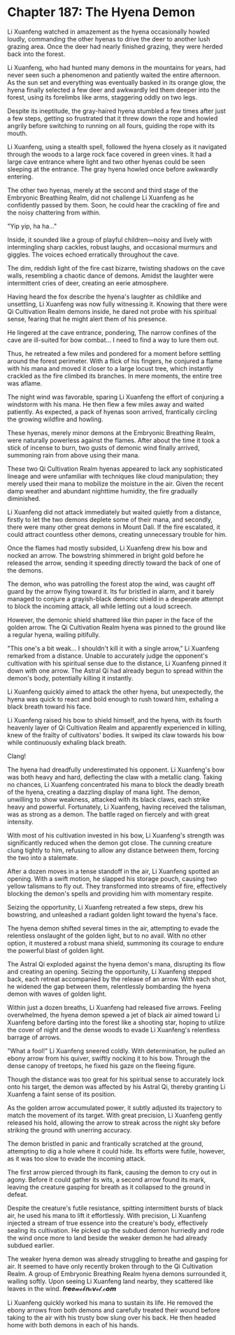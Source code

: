 # Chapter 187: The Hyena Demon

Li Xuanfeng watched in amazement as the hyena occasionally howled loudly, commanding the other hyenas to drive the deer to another lush grazing area. Once the deer had nearly finished grazing, they were herded back into the forest.

Li Xuanfeng, who had hunted many demons in the mountains for years, had never seen such a phenomenon and patiently waited the entire afternoon. As the sun set and everything was eventually basked in its orange glow, the hyena finally selected a few deer and awkwardly led them deeper into the forest, using its forelimbs like arms, staggering oddly on two legs.

Despite its ineptitude, the gray-haired hyena stumbled a few times after just a few steps, getting so frustrated that it threw down the rope and howled angrily before switching to running on all fours, guiding the rope with its mouth.

Li Xuanfeng, using a stealth spell, followed the hyena closely as it navigated through the woods to a large rock face covered in green vines. It had a large cave entrance where light and two other hyenas could be seen sleeping at the entrance. The gray hyena howled once before awkwardly entering.

The other two hyenas, merely at the second and third stage of the Embryonic Breathing Realm, did not challenge Li Xuanfeng as he confidently passed by them. Soon, he could hear the crackling of fire and the noisy chattering from within.

"Yip yip, ha ha..."

Inside, it sounded like a group of playful children—noisy and lively with intermingling sharp cackles, robust laughs, and occasional murmurs and giggles. The voices echoed erratically throughout the cave.

The dim, reddish light of the fire cast bizarre, twisting shadows on the cave walls, resembling a chaotic dance of demons. Amidst the laughter were intermittent cries of deer, creating an eerie atmosphere.

Having heard the fox describe the hyena's laughter as childlike and unsettling, Li Xuanfeng was now fully witnessing it. Knowing that there were Qi Cultivation Realm demons inside, he dared not probe with his spiritual sense, fearing that he might alert them of his presence.

He lingered at the cave entrance, pondering, The narrow confines of the cave are ill-suited for bow combat... I need to find a way to lure them out.

Thus, he retreated a few miles and pondered for a moment before settling around the forest perimeter. With a flick of his fingers, he conjured a flame with his mana and moved it closer to a large locust tree, which instantly crackled as the fire climbed its branches. In mere moments, the entire tree was aflame.

The night wind was favorable, sparing Li Xuanfeng the effort of conjuring a windstorm with his mana. He then flew a few miles away and waited patiently. As expected, a pack of hyenas soon arrived, frantically circling the growing wildfire and howling.

These hyenas, merely minor demons at the Embryonic Breathing Realm, were naturally powerless against the flames. After about the time it took a stick of incense to burn, two gusts of demonic wind finally arrived, summoning rain from above using their mana.

These two Qi Cultivation Realm hyenas appeared to lack any sophisticated lineage and were unfamiliar with techniques like cloud manipulation; they merely used their mana to mobilize the moisture in the air. Given the recent damp weather and abundant nighttime humidity, the fire gradually diminished.

Li Xuanfeng did not attack immediately but waited quietly from a distance, firstly to let the two demons deplete some of their mana, and secondly, there were many other great demons in Mount Dali. If the fire escalated, it could attract countless other demons, creating unnecessary trouble for him.

Once the flames had mostly subsided, Li Xuanfeng drew his bow and nocked an arrow. The bowstring shimmered in bright gold before he released the arrow, sending it speeding directly toward the back of one of the demons.

The demon, who was patrolling the forest atop the wind, was caught off guard by the arrow flying toward it. Its fur bristled in alarm, and it barely managed to conjure a grayish-black demonic shield in a desperate attempt to block the incoming attack, all while letting out a loud screech.

However, the demonic shield shattered like thin paper in the face of the golden arrow. The Qi Cultivation Realm hyena was pinned to the ground like a regular hyena, wailing pitifully.

"This one's a bit weak... I shouldn't kill it with a single arrow," Li Xuanfeng remarked from a distance. Unable to accurately judge the opponent's cultivation with his spiritual sense due to the distance, Li Xuanfeng pinned it down with one arrow. The Astral Qi had already begun to spread within the demon's body, potentially killing it instantly.

Li Xuanfeng quickly aimed to attack the other hyena, but unexpectedly, the hyena was quick to react and bold enough to rush toward him, exhaling a black breath toward his face.

Li Xuanfeng raised his bow to shield himself, and the hyena, with its fourth heavenly layer of Qi Cultivation Realm and apparently experienced in killing, knew of the frailty of cultivators' bodies. It swiped its claw towards his bow while continuously exhaling black breath.

Clang!

The hyena had dreadfully underestimated his opponent. Li Xuanfeng's bow was both heavy and hard, deflecting the claw with a metallic clang. Taking no chances, Li Xuanfeng concentrated his mana to block the deadly breath of the hyena, creating a dazzling display of mana light. The demon, unwilling to show weakness, attacked with its black claws, each strike heavy and powerful. Fortunately, Li Xuanfeng, having received the talisman, was as strong as a demon. The battle raged on fiercely and with great intensity.

With most of his cultivation invested in his bow, Li Xuanfeng's strength was significantly reduced when the demon got close. The cunning creature clung tightly to him, refusing to allow any distance between them, forcing the two into a stalemate.

After a dozen moves in a tense standoff in the air, Li Xuanfeng spotted an opening. With a swift motion, he slapped his storage pouch, causing two yellow talismans to fly out. They transformed into streams of fire, effectively blocking the demon's spells and providing him with momentary respite.

Seizing the opportunity, Li Xuanfeng retreated a few steps, drew his bowstring, and unleashed a radiant golden light toward the hyena's face.

The hyena demon shifted several times in the air, attempting to evade the relentless onslaught of the golden light, but to no avail. With no other option, it mustered a robust mana shield, summoning its courage to endure the powerful blast of golden light.

The Astral Qi exploded against the hyena demon's mana, disrupting its flow and creating an opening. Seizing the opportunity, Li Xuanfeng stepped back, each retreat accompanied by the release of an arrow. With each shot, he widened the gap between them, relentlessly bombarding the hyena demon with waves of golden light.

Within just a dozen breaths, Li Xuanfeng had released five arrows. Feeling overwhelmed, the hyena demon spewed a jet of black air aimed toward Li Xuanfeng before darting into the forest like a shooting star, hoping to utilize the cover of night and the dense woods to evade Li Xuanfeng's relentless barrage of arrows.

"What a fool!" Li Xuanfeng sneered coldly. With determination, he pulled an ebony arrow from his quiver, swiftly nocking it to his bow. Through the dense canopy of treetops, he fixed his gaze on the fleeing figure.

Though the distance was too great for his spiritual sense to accurately lock onto his target, the demon was affected by his Astral Qi, thereby granting Li Xuanfeng a faint sense of its position.

As the golden arrow accumulated power, it subtly adjusted its trajectory to match the movement of its target. With great precision, Li Xuanfeng gently released his hold, allowing the arrow to streak across the night sky before striking the ground with unerring accuracy.

The demon bristled in panic and frantically scratched at the ground, attempting to dig a hole where it could hide. Its efforts were futile, however, as it was too slow to evade the incoming attack.

The first arrow pierced through its flank, causing the demon to cry out in agony. Before it could gather its wits, a second arrow found its mark, leaving the creature gasping for breath as it collapsed to the ground in defeat.

Despite the creature's futile resistance, spitting intermittent bursts of black air, he used his mana to lift it effortlessly. With precision, Li Xuanfeng injected a stream of true essence into the creature's body, effectively sealing its cultivation. He picked up the subdued demon hurriedly and rode the wind once more to land beside the weaker demon he had already subdued earlier.

The weaker hyena demon was already struggling to breathe and gasping for air. It seemed to have only recently broken through to the Qi Cultivation Realm. A group of Embryonic Breathing Realm hyena demons surrounded it, wailing softly. Upon seeing Li Xuanfeng land nearby, they scattered like leaves in the wind.
𝒇𝒓𝙚𝒆𝔀𝓮𝓫𝒏𝓸𝙫𝓮𝓵.𝓬𝙤𝙢

Li Xuanfeng quickly worked his mana to sustain its life. He removed the ebony arrows from both demons and carefully treated their wound before taking to the air with his trusty bow slung over his back. He then headed home with both demons in each of his hands.
